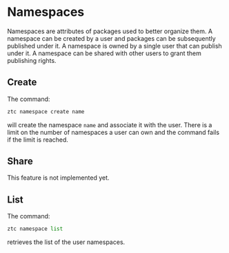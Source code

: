 # Namespaces

Namespaces are attributes of packages used to better organize them. A namespace can be created by a user and packages can be subsequently published under it.
A namespace is owned by a single user that can publish under it. A namespace can be shared with other users to grant them publishing rights.

## Create

The command:

```py
ztc namespace create name
```

will create the namespace `name` and associate it with the user.
There is a limit on the number of namespaces a user can own and the command fails if the limit is reached.

## Share

This feature is not implemented yet.

## List

The command:

```py
ztc namespace list
```

retrieves the list of the user namespaces.
<!--stackedit_data:
eyJoaXN0b3J5IjpbLTI2MTcyNjE2N119
-->